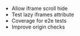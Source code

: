 - Allow iframe scroll hide
- Test lazy iframes attribute
- Coverage for e2e tests
- Improve origin checks
